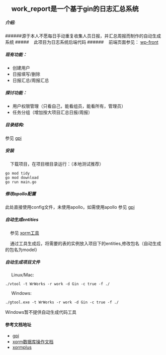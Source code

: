 ## &nbsp;&nbsp;&nbsp;&nbsp;work_report是一个基于gin的日志汇总系统

##### 介绍:
######源于本人不愿每日手动重复收集人员日报，并汇总周报而制作的自动生成系统
#####&nbsp;&nbsp;&nbsp;&nbsp;此项目为日志系统后端代码
######&nbsp;&nbsp;&nbsp;&nbsp;前端页面参见： [wp-front](https://github.com/ybt7755221/wp-front)

##### 现有功能：

+ 创建用户
+ 日报填写/删除
+ 日报汇总/周报汇总

##### 探讨功能：

+ 用户权限管理（只看自己，能看组员，能看所有，管理员）
+ 任务分组（增加按大项目汇总日报/周报）

##### 目录结构:
参见 [gpi](https://github.com/ybt7755221/gpi)

##### 安装
&nbsp;&nbsp;&nbsp;&nbsp;下载项目，在项目根目录运行：（本地测试推荐）
    
    go mod tidy
    go mod download
    go run main.go

##### 修改apollo配置 
  
此处直接使用config文件，未使用apollo，如需使用apollo 参见 [gpi](https://github.com/ybt7755221/gpi)

##### 自动生成entities
&nbsp;&nbsp;&nbsp;&nbsp;参见 [xorm工具](http://gobook.io/read/gitea.com/xorm/manual-zh-CN/chapter-13/index.html)

&nbsp;&nbsp;&nbsp;&nbsp;通过工具生成后，将需要的表的实例放入项目下的entities,修改包名（自动生成的包名为model）

##### 自动生成项目文件
&nbsp;&nbsp;&nbsp;&nbsp; Linux/Mac:

    ./vtool -t WrWorks -r work -d Gin -c true -f ./

&nbsp;&nbsp;&nbsp;&nbsp; Windows:

    ./gtool.exe -t WrWorks -r work -d Gin -c true -f ./
    
Windows暂不提供自动生成代码工具

#### 参考文档地址

+ [gpi](https://github.com/ybt7755221/gpi)
+ [xorm数据库操作文档](http://gobook.io/read/gitea.com/xorm/manual-zh-CN/#)
+ [xormplus](https://www.kancloud.cn/xormplus/xorm/167093)

